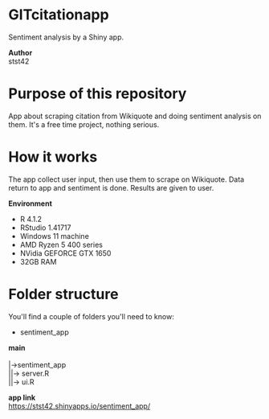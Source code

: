 # GITcitationapp <br>
Sentiment analysis by a Shiny app.

**Author**<br>
stst42


# Purpose of this repository
App about scraping citation from Wikiquote and doing sentiment analysis on them. It's a free time project, nothing serious.

# How it works
The app collect user input, then use them to scrape on Wikiquote. Data return to app and sentiment is done. Results are given to user.

**Environment**<br>
- R 4.1.2 <br>
- RStudio 1.41717 <br>
- Windows 11 machine<br>
- AMD Ryzen 5 400 series <br>
- NVidia GEFORCE GTX 1650<br>
- 32GB RAM<br>


# Folder structure
You'll find a couple of folders you'll need to know:
 - sentiment_app <br>

**main** <br>  
  |->sentiment_app <br>
  ||-> server.R <br>
  ||-> ui.R <br>


**app link**<br>
https://stst42.shinyapps.io/sentiment_app/

